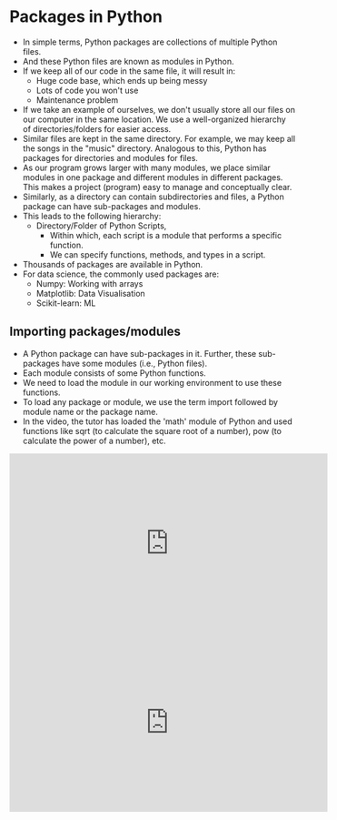 # Packages in Python

* In simple terms, Python packages are collections of multiple Python files.
* And these Python files are known as modules in Python.
* If we keep all of our code in the same file, it will result in:
  * Huge code base, which ends up being messy
  * Lots of code you won't use
  * Maintenance problem
* If we take an example of ourselves, we don't usually store all our files on our computer in the same location. We use a well-organized hierarchy of directories/folders for easier access.
* Similar files are kept in the same directory. For example, we may keep all the songs in the "music" directory. Analogous to this, Python has packages for directories and modules for files.
* As our program grows larger with many modules, we place similar modules in one package and different modules in different packages. This makes a project (program) easy to manage and conceptually clear.
* Similarly, as a directory can contain subdirectories and files, a Python package can have sub-packages and modules.
* This leads to the following hierarchy:
  * Directory/Folder of Python Scripts,
    * Within which, each script is a module that performs a specific function.
    * We can specify functions, methods, and types in a script.
* Thousands of packages are available in Python.
* For data science, the commonly used packages are:
  * Numpy: Working with arrays
  * Matplotlib: Data Visualisation
  * Scikit-learn: ML

## Importing packages/modules

* A Python package can have sub-packages in it. Further, these sub-packages have some modules (i.e., Python files).
* Each module consists of some Python functions.
* We need to load the module in our working environment to use these functions.
* To load any package or module, we use the term import followed by module name or the package name.
* In the video, the tutor has loaded the 'math' module of Python and used functions like sqrt (to calculate the square root of a number), pow (to calculate the power of a number), etc.










<iframe width="560" height="315" src="https://www.youtube.com/embed/DdGVBZv46PI" title="YouTube video player" frameborder="0" allow="accelerometer; autoplay; clipboard-write; encrypted-media; gyroscope; picture-in-picture" allowfullscreen></iframe>



















<iframe width="560" height="315" src="https://www.youtube.com/embed/V27FQ6UBTPY" title="YouTube video player" frameborder="0" allow="accelerometer; autoplay; clipboard-write; encrypted-media; gyroscope; picture-in-picture" allowfullscreen></iframe>